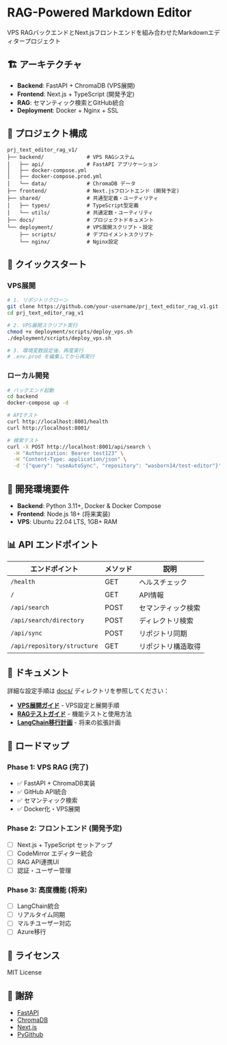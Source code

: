 # RAG-Powered Markdown Editor

VPS RAGバックエンドとNext.jsフロントエンドを組み合わせたMarkdownエディタープロジェクト

## 🏗️ アーキテクチャ

- **Backend**: FastAPI + ChromaDB (VPS展開)
- **Frontend**: Next.js + TypeScript (開発予定)
- **RAG**: セマンティック検索とGitHub統合
- **Deployment**: Docker + Nginx + SSL

## 📁 プロジェクト構成

```
prj_text_editor_rag_v1/
├── backend/              # VPS RAGシステム
│   ├── api/              # FastAPI アプリケーション
│   ├── docker-compose.yml
│   ├── docker-compose.prod.yml
│   └── data/             # ChromaDB データ
├── frontend/             # Next.jsフロントエンド (開発予定)
├── shared/               # 共通型定義・ユーティリティ
│   ├── types/            # TypeScript型定義
│   └── utils/            # 共通定数・ユーティリティ
├── docs/                 # プロジェクトドキュメント
└── deployment/           # VPS展開スクリプト・設定
    ├── scripts/          # デプロイメントスクリプト
    └── nginx/            # Nginx設定
```

## 🚀 クイックスタート

### VPS展開
```bash
# 1. リポジトリクローン
git clone https://github.com/your-username/prj_text_editor_rag_v1.git
cd prj_text_editor_rag_v1

# 2. VPS展開スクリプト実行
chmod +x deployment/scripts/deploy_vps.sh
./deployment/scripts/deploy_vps.sh

# 3. 環境変数設定後、再度実行
# .env.prod を編集してから再実行
```

### ローカル開発
```bash
# バックエンド起動
cd backend
docker-compose up -d

# APIテスト
curl http://localhost:8001/health
curl http://localhost:8001/

# 検索テスト
curl -X POST http://localhost:8001/api/search \
  -H "Authorization: Bearer test123" \
  -H "Content-Type: application/json" \
  -d '{"query": "useAutoSync", "repository": "wasborn14/test-editor"}'
```

## 🔧 開発環境要件

- **Backend**: Python 3.11+, Docker & Docker Compose
- **Frontend**: Node.js 18+ (将来実装)
- **VPS**: Ubuntu 22.04 LTS, 1GB+ RAM

## 📊 API エンドポイント

| エンドポイント | メソッド | 説明 |
|---------------|---------|------|
| `/health` | GET | ヘルスチェック |
| `/` | GET | API情報 |
| `/api/search` | POST | セマンティック検索 |
| `/api/search/directory` | POST | ディレクトリ検索 |
| `/api/sync` | POST | リポジトリ同期 |
| `/api/repository/structure` | GET | リポジトリ構造取得 |

## 📖 ドキュメント

詳細な設定手順は [docs/](./docs/) ディレクトリを参照してください：

- [**VPS展開ガイド**](./docs/10_VPS_DEPLOYMENT_FIRST_STRATEGY.md) - VPS設定と展開手順
- [**RAGテストガイド**](./docs/08_VPS_RAG_TESTING_GUIDE.md) - 機能テストと使用方法
- [**LangChain移行計画**](./docs/09_LANGCHAIN_MIGRATION_PLAN.md) - 将来の拡張計画

## 🎯 ロードマップ

### Phase 1: VPS RAG (完了)
- ✅ FastAPI + ChromaDB実装
- ✅ GitHub API統合
- ✅ セマンティック検索
- ✅ Docker化・VPS展開

### Phase 2: フロントエンド (開発予定)
- [ ] Next.js + TypeScript セットアップ
- [ ] CodeMirror エディター統合
- [ ] RAG API連携UI
- [ ] 認証・ユーザー管理

### Phase 3: 高度機能 (将来)
- [ ] LangChain統合
- [ ] リアルタイム同期
- [ ] マルチユーザー対応
- [ ] Azure移行

## 📄 ライセンス

MIT License

## 🙏 謝辞

- [FastAPI](https://fastapi.tiangolo.com/)
- [ChromaDB](https://www.trychroma.com/)
- [Next.js](https://nextjs.org/)
- [PyGithub](https://github.com/PyGithub/PyGithub)